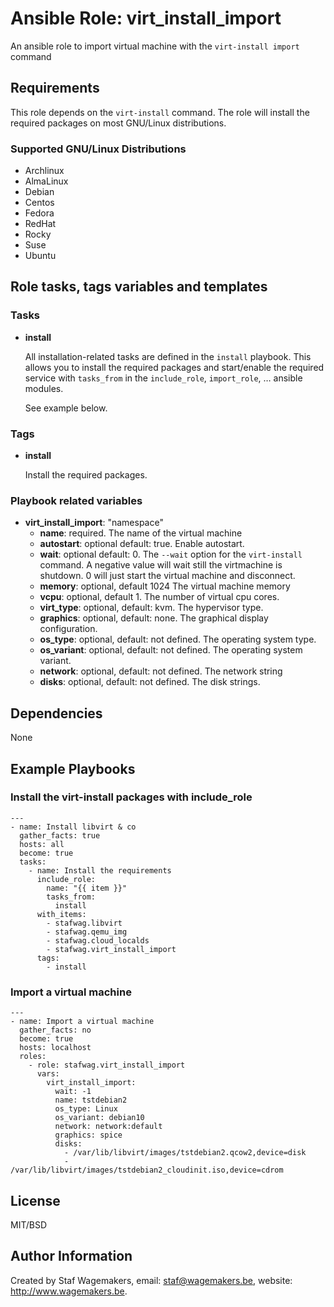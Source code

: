 # Ansible Role: virt_install_import

An ansible role to import virtual machine with the ```virt-install import``` command

## Requirements

This role depends on the ```virt-install``` command.
The role will install the required packages on most GNU/Linux distributions.

### Supported GNU/Linux Distributions

* Archlinux
* AlmaLinux
* Debian
* Centos
* Fedora
* RedHat
* Rocky
* Suse
* Ubuntu

## Role tasks, tags variables and templates

### Tasks

* **install**

    All installation-related tasks are defined in the ```install``` playbook. This allows you to install the
    required packages and start/enable the required service with ```tasks_from``` in the ```include_role```,
    ```import_role```, … ansible modules.

    See example below.

### Tags

* **install**

  Install the required packages.

### Playbook related variables

* **virt_install_import**: "namespace"
  * **name**: required. The name of the virtual machine
  * **autostart**: optional default: true. Enable autostart.
  * **wait**: optional default: 0. The ```--wait``` option for the ```virt-install```
    command. A negative value will wait still the virtmachine is shutdown.
    0 will just start the virtual machine and disconnect. 
  * **memory**: optional, default 1024 The virtual machine memory
  * **vcpu**: optional, default 1. The number of virtual cpu cores.
  * **virt_type**: optional, default: kvm.  The hypervisor type.
  * **graphics**: optional, default: none. The graphical display configuration.
  * **os_type**: optional, default: not defined. The operating system type.
  * **os_variant**: optional, default: not defined. The operating system variant.
  * **network**: optional, default: not defined. The network string
  * **disks**: optional, default: not defined. The disk strings.

## Dependencies

None

## Example Playbooks

### Install the virt-install packages with include_role

```
---
- name: Install libvirt & co
  gather_facts: true 
  hosts: all
  become: true
  tasks:
    - name: Install the requirements
      include_role:
        name: "{{ item }}"
        tasks_from:
          install
      with_items:
        - stafwag.libvirt 
        - stafwag.qemu_img
        - stafwag.cloud_localds
        - stafwag.virt_install_import
      tags:
        - install
```

### Import a virtual machine
 
```
---
- name: Import a virtual machine
  gather_facts: no 
  become: true
  hosts: localhost
  roles:
    - role: stafwag.virt_install_import
      vars:
        virt_install_import:
          wait: -1
          name: tstdebian2
          os_type: Linux
          os_variant: debian10
          network: network:default
          graphics: spice
          disks:
            - /var/lib/libvirt/images/tstdebian2.qcow2,device=disk
            - /var/lib/libvirt/images/tstdebian2_cloudinit.iso,device=cdrom
```


## License

MIT/BSD

## Author Information

Created by Staf Wagemakers, email: staf@wagemakers.be, website: http://www.wagemakers.be.
